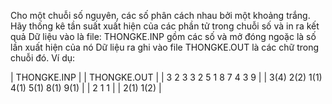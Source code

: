 Cho một chuỗi số nguyên, các số phân cách nhau bởi một khoảng trắng. Hãy thống kê tần suất xuất hiện của các phần tử trong chuỗi số và in ra kết quả Dữ liệu vào là file: THONGKE.INP gồm các số và mở đóng ngoặc là số lần xuất hiện của nó Dữ liệu ra ghi vào file THONGKE.OUT là các chữ trong chuỗi đó. Ví dụ:

| THONGKE.INP                        |             | THONGKE.OUT | 
| 3 2 3 3 2 5 1 8 7 4 3 9            |             | 3(4) 2(2) 1(1) 4(1) 5(1) 8(1) 9(1) | 
| 2 1 1                              |             | 2(1) 1(2) |